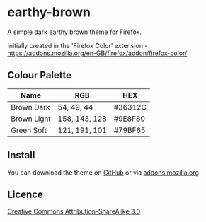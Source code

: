 # earthy-brown
A simple dark earthy brown theme for Firefox.

Initially created in the 'Firefox Color' extension - https://addons.mozilla.org/en-GB/firefox/addon/firefox-color/

## Colour Palette
| Name | RGB | HEX |
|-|-|-|
Brown Dark | 54, 49, 44 | #36312C
Brown Light | 158, 143, 128 | #9E8F80
Green Soft | 121, 191, 101 | #79BF65

## Install
You can download the theme on [GitHub](https://github.com/ketchupmonki/earthy-brown/releases) or via [addons.mozilla.org](https://addons.mozilla.org/en-GB/firefox/addon/earthy-brown/)

## Licence
[Creative Commons Attribution-ShareAlike 3.0](https://creativecommons.org/licenses/by-sa/3.0/)
